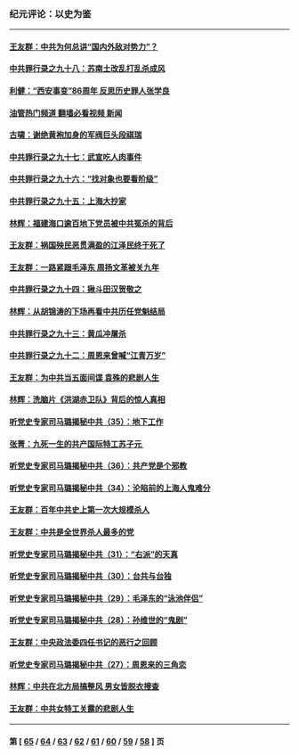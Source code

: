 ### 纪元评论：以史为鉴
---
#### [王友群：中共为何总讲“国内外敌对势力”？](../../pages/nsc1028/n13881858.md?12120330) 
#### [中共罪行录之九十八：苏南土改乱打乱杀成风](../../pages/nsc1028/n13881845.md?12120330) 
#### [利健：“西安事变”86周年 反思历史罪人张学良](../../pages/nsc1028/n13882019.md?12120330) 
#### [油管热门频道 翻墙必看视频 新闻](ok?12120330)
#### [古啸：谢绝黄袍加身的军阀巨头段祺瑞](../../pages/nsc1028/n13881966.md?12120330) 
#### [中共罪行录之九十七：武宣吃人肉事件](../../pages/nsc1028/n13881566.md?12120330) 
#### [中共罪行录之九十六：“找对象也要看阶级”](../../pages/nsc1028/n13880181.md?12120330) 
#### [中共罪行录之九十五：上海大抄家](../../pages/nsc1028/n13879492.md?12120330) 
#### [林辉：福建海口逾百地下党员被中共冤杀的背后](../../pages/nsc1028/n13878946.md?12120330) 
#### [王友群：祸国殃民恶贯满盈的江泽民终于死了](../../pages/nsc1028/n13876096.md?12120330) 
#### [王友群：一路紧跟毛泽东 周扬文革被关九年](../../pages/nsc1028/n13873383.md?12120330) 
#### [中共罪行录之九十四：揪斗田汉贺敬之](../../pages/nsc1028/n13872944.md?12120330) 
#### [林辉：从胡锦涛的下场再看中共历任党魁结局](../../pages/nsc1028/n13872142.md?12120330) 
#### [中共罪行录之九十三：黄瓜冲屠杀](../../pages/nsc1028/n13872199.md?12120330) 
#### [中共罪行录之九十二：周恩来曾喊“江青万岁”](../../pages/nsc1028/n13869483.md?12120330) 
#### [王友群：为中共当五面间谍 袁殊的悲剧人生](../../pages/nsc1028/n13868782.md?12120330) 
#### [林辉：洗脑片《洪湖赤卫队》背后的惊人真相](../../pages/nsc1028/n13868674.md?12120330) 
#### [听党史专家司马璐揭秘中共（35）：地下工作](../../pages/nsc1028/n13866828.md?12120330) 
#### [张菁：九死一生的共产国际特工苏子元 ](../../pages/nsc1028/n13867901.md?12120330) 
#### [听党史专家司马璐揭秘中共（36）：共产党是个邪教](../../pages/nsc1028/n13867637.md?12120330) 
#### [听党史专家司马璐揭秘中共（34）：沦陷前的上海人鬼难分](../../pages/nsc1028/n13866165.md?12120330) 
#### [王友群：百年中共史上第一次大规模杀人](../../pages/nsc1028/n13863785.md?12120330) 
#### [王友群：中共是全世界杀人最多的党](../../pages/nsc1028/n13860689.md?12120330) 
#### [听党史专家司马璐揭秘中共（31）：“右派”的天真](../../pages/nsc1028/n13860002.md?12120330) 
#### [听党史专家司马璐揭秘中共（30）：台共与台独](../../pages/nsc1028/n13859351.md?12120330) 
#### [听党史专家司马璐揭秘中共（29）：毛泽东的“泳池伴侣”](../../pages/nsc1028/n13858477.md?12120330) 
#### [听党史专家司马璐揭秘中共（28）：孙维世的“鬼剧”](../../pages/nsc1028/n13856891.md?12120330) 
#### [王友群：中央政法委四任书记的恶行之回顾](../../pages/nsc1028/n13855519.md?12120330) 
#### [听党史专家司马璐揭秘中共（27）：周恩来的三角恋](../../pages/nsc1028/n13855636.md?12120330) 
#### [林辉：中共在北方局搞整风 男女皆脱衣搜查](../../pages/nsc1028/n13855473.md?12120330) 
#### [王友群：中共女特工关露的悲剧人生](../../pages/nsc1028/n13855019.md?12120330) 

---
#### 第 [ [65](./65.md?12120330) / [64](./64.md?12120330) / [63](./63.md?12120330) / [62](./62.md?12120330) / [61](./61.md?12120330) / [60](./60.md?12120330) / [59](./59.md?12120330) / [58](./58.md?12120330) ] 页
